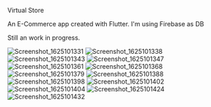 Virtual Store

An E-Commerce app created with Flutter.
I'm using Firebase as DB

Still an work in progress. 

![Screenshot_1625101331](https://user-images.githubusercontent.com/69984151/124049695-72b7ee80-d9ef-11eb-8e09-f884ed586c40.png)
![Screenshot_1625101338](https://user-images.githubusercontent.com/69984151/124049697-7481b200-d9ef-11eb-99cd-9487b44cebc2.png)
![Screenshot_1625101343](https://user-images.githubusercontent.com/69984151/124049698-7481b200-d9ef-11eb-8ede-3c42ec2281a9.png)
![Screenshot_1625101347](https://user-images.githubusercontent.com/69984151/124049701-751a4880-d9ef-11eb-8a2d-8b9759e14c9c.png)
![Screenshot_1625101361](https://user-images.githubusercontent.com/69984151/124049703-751a4880-d9ef-11eb-8288-20554feb5e9c.png)
![Screenshot_1625101368](https://user-images.githubusercontent.com/69984151/124049706-75b2df00-d9ef-11eb-9a92-3de6a2b9b8e7.png)
![Screenshot_1625101379](https://user-images.githubusercontent.com/69984151/124049708-75b2df00-d9ef-11eb-9a85-de9fa7c6f941.png)
![Screenshot_1625101388](https://user-images.githubusercontent.com/69984151/124049712-777ca280-d9ef-11eb-8061-f4533b4b2295.png)
![Screenshot_1625101398](https://user-images.githubusercontent.com/69984151/124049714-78153900-d9ef-11eb-8857-9e8e4f4971ff.png)
![Screenshot_1625101402](https://user-images.githubusercontent.com/69984151/124049716-78153900-d9ef-11eb-8a19-f868a369d101.png)
![Screenshot_1625101404](https://user-images.githubusercontent.com/69984151/124049717-78153900-d9ef-11eb-84bf-4efbc6b8d079.png)
![Screenshot_1625101424](https://user-images.githubusercontent.com/69984151/124049718-78adcf80-d9ef-11eb-9e1a-faffd65b409e.png)
![Screenshot_1625101432](https://user-images.githubusercontent.com/69984151/124049720-79466600-d9ef-11eb-8716-b5e9f96c661d.png)
